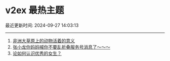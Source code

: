 # v2ex 最热主题

最近更新时间: 2024-09-27 14:03:13

--- 
1. [非洲大草原上的动物活着的意义](https://www.v2ex.com/t/1076167) 
2. [张小龙你妈妈喊你不要乱折叠服务号消息了～～～](https://www.v2ex.com/t/1076171) 
3. [论如何认识优秀的女生？](https://www.v2ex.com/t/1076188) 
